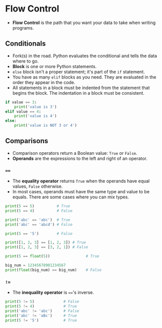 # Flow Control

- **Flow Control** is the path that you want your data to take when writing programs.

## Conditionals

- Fork(s) in the road. Python evaluates the conditional and tells the data where to go.
- **Block** is one or more Python statements.
- `else` block isn't a proper statement; it's part of the `if` statement.
- You have as many `elif` blocks as you need. They are evaluated in the order they appear in the code.
- All statements in a block must be indented from the statement that begins the block. The indentation in a block must be consistent.

```python
if value == 3:
    print('value is 3')
elif value == 4:
    print('value is 4')
else:
    print('value is NOT 3 or 4')
```

## Comparisons

- Comparison operators return a Boolean value: `True` or `False`.
- **Operands** are the expressions to the left and right of an operator.

### `==`

- The **equality operator** returns `True` when the operands have equal values, `False` otherwise.
- In most cases, operands must have the same type and value to be equals. There are some cases where you can mix types.

```python
print(5 == 5)          # True
print(5 == 4)          # False

print('abc' == 'abc')  # True
print('abc' == 'abcd') # False

print(5 == '5')        # False

print([1, 2, 3] == [1, 2, 3]) # True
print([1, 2, 3] == [3, 2, 1]) # False

print(5 == float(5))                # True

big_num = 12345678901234567
print(float(big_num) == big_num)    # False
```

### `!=`

- The **inequality operator** is `==`'s inverse. 

```python
print(5 != 5)             # False
print(5 != 4)             # True
print('abc' != 'abc')     # False
print('abc' != 'aBc')     # True
print(5 != '5')           # True
```


